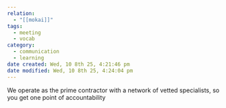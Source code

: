 ```yaml
---
relation:
  - "[[mokai]]"
tags:
  - meeting
  - vocab
category:
  - communication
  - learning
date created: Wed, 10 8th 25, 4:21:46 pm
date modified: Wed, 10 8th 25, 4:24:04 pm
---
```

We operate as the prime contractor with a network of vetted specialists, so you get one point of accountability
